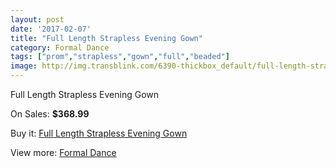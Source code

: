 ```yaml
---
layout: post
date: '2017-02-07'
title: "Full Length Strapless Evening Gown"
category: Formal Dance
tags: ["prom","strapless","gown","full","beaded"]
image: http://img.transblink.com/6390-thickbox_default/full-length-strapless-evening-gown.jpg
---
```

Full Length Strapless Evening Gown

On Sales: **$368.99**
<a href="https://www.transblink.com/en/formal-dance/2060-full-length-strapless-evening-gown.html"><amp-img layout="responsive" width="600" height="600" src="//img.transblink.com/6390-thickbox_default/full-length-strapless-evening-gown.jpg" alt="Full Length Strapless Evening Gown 0" /></a>
<a href="https://www.transblink.com/en/formal-dance/2060-full-length-strapless-evening-gown.html"><amp-img layout="responsive" width="600" height="600" src="//img.transblink.com/6391-thickbox_default/full-length-strapless-evening-gown.jpg" alt="Full Length Strapless Evening Gown 1" /></a>

Buy it: [Full Length Strapless Evening Gown](https://www.transblink.com/en/formal-dance/2060-full-length-strapless-evening-gown.html "Full Length Strapless Evening Gown")

View more: [Formal Dance](https://www.transblink.com/en/6-formal-dance "Formal Dance")